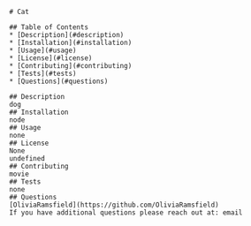 
        # Cat

        ## Table of Contents
        * [Description](#description)
        * [Installation](#installation)
        * [Usage](#usage)
        * [License](#license)
        * [Contributing](#contributing)
        * [Tests](#tests)
        * [Questions](#questions)
        
        ## Description
        dog
        ## Installation
        node
        ## Usage
        none
        ## License
        None
        undefined
        ## Contributing
        movie
        ## Tests
        none
        ## Questions
        [OliviaRamsfield](https://github.com/OliviaRamsfield)
        If you have additional questions please reach out at: email
    